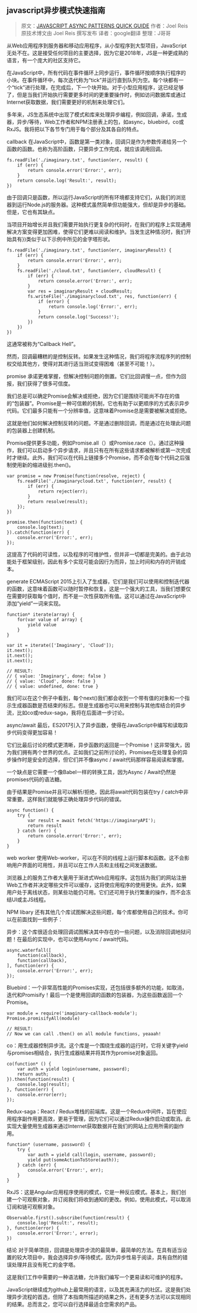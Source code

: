 ## javascript异步模式快速指南

> 原文：[JAVASCRIPT ASYNC PATTERNS QUICK GUIDE](https://www.imaginarycloud.com/blog/asynch-javascript-patterns-guide/) 作者：Joel Reis 原技术博文由 Joel Reis 撰写发布 译者：google翻译 整理：J哥哥 

从Web应用程序到服务器和移动应用程序，从小型程序到大型项目，JavaScript无处不在。这是接受任何项目的主要选择，因为它是2018年，JS是一种更成熟的语言，有一个庞大的社区支持它。

在JavaScript中，所有代码在事件循环上同步运行，事件循环按顺序执行程序的小块。在事件循环中，每次迭代称为“tick”并运行直到队列为空。每个块都有一个“tick”进行处理，在完成后，下一个块开始。对于小型应用程序，这已经足够了，但是当我们开始执行需要更多时间的更重要操作时，例如访问数据库或通过Internet获取数据，我们需要更好的机制来处理它们。

多年来，JS生态系统中出现了模式和库来处理异步编程，例如回调，承诺，生成器，异步/等待，Web工作者和NPM注册表上的包，如async，bluebird，co或RxJS。我将把以下各节专门用于每个部分及其各自的特点。

callback
在JavaScript中，函数是第一类对象，回调只是作为参数传递给另一个函数的函数。也称为高阶函数，只要异步工作完成，就应该调用回调。

    fs.readFile('./imaginary.txt', function(err, result) {
        if (err) {
            return console.error('Error:', err);
        }
        return console.log('Result:', result);
    })

由于回调只是函数，所以运行JavaScript的所有环境都支持它们，从我们的浏览器到运行Node.js的服务器。这种模式虽然简单但功能强大，但却是异步的基础。但是，它也有其缺点。

当项目开始增长并且我们需要开始执行更复杂的代码时，在我们的程序上实现通用解决方案变得更加困难，使得它们更难以阅读和维护。当发生这种情况时，我们开始具有})类似于以下示例中所见的金字塔形状。

    fs.readFile('./imaginary.txt', function(err, imaginaryResult) {
        if (err) {
            return console.error('Error:', err);
        }
        fs.readFile('./cloud.txt', function(err, cloudResult) {
            if (err) {
                return console.error('Error:', err);
            }
            var res = imaginaryResult + cloudResult;
            fs.writeFile('./imaginarycloud.txt', res, function(err) {
                if (error) {
                    return console.log('Error:', err);
                }
                return console.log('Success!');
            })
        })
    })

这通常被称为“Callback Hell”。

然而，回调最糟糕的是控制反转。如果发生这种情况，我们将程序流程序列的控制权交给其他方，使得对其进行适当测试变得困难（甚至不可能！）。

promise
承诺更难掌握，但解决控制问题的倒置。它们比回调慢一点，但作为回报，我们获得了很多可信度。

我们总是可以确定Promise会解决或拒绝，因为它们是围绕可能尚不存在的值的“包装器”。Promise是一种可信赖的机制，它也有助于以更顺序的方式表示异步代码。它们最多只能有一个分辨率值，这意味着Promise总是需要被解决或拒绝。

这就是他们如何解决控制反转的问题。不是通过删除回调，而是通过在处理此问题的包装器上创建机制。

Promise提供更多功能，例如Promise.all（）或Promise.race（）。通过这种操作，我们可以启动多个异步请求，并且只有在所有这些请求都被解析或第一次完成时才继续。此外，我们可以在代码上链接多个Promise，而不会在每个代码之后强制使用新的缩进级别.then()。

    var promise = new Promise(function(resolve, reject) {
        fs.readFile('./imaginarycloud.txt', function(err, result) {
            if (err) {
                return reject(err);
            }
            return resolve(result);
        });
    })
    
    promise.then(function(text) {
        console.log(text);
    }).catch(function(err) {
        console.error('Error:', err);
    });

这提高了代码的可读性，以及程序的可维护性，但并非一切都是完美的。由于此功能处于框架级别，因此有多个实现可能会因行为而异，加上时间和内存的开销成本。

generate
ECMAScript 2015上引入了生成器，它们是我们可以使用和控制迭代器的函数，这意味着函数可以随时暂停和恢复。这是一个强大的工具，当我们想要仅在需要时获取每个值时，而不是一次性获取所有值。这可以通过在JavaScript中添加“yield”一词来实现。

    function* iterate(array) {
        for(var value of array) {
            yield value
        }
    }
    
    var it = iterate(['Imaginary', 'Cloud']);
    it.next();
    it.next();
    it.next();
    
    // RESULT:
    // { value: 'Imaginary', done: false }
    // { value: 'Cloud', done: false }
    // { value: undefined, done: true }

我们可以在这个例子中看到，每个next()我们都会收到一个带有值的对象和一个指示生成器函数是否结束的标志。但是生成器也可以用来控制与其他库结合的异步流，比如co或redux-saga，我将在后面进一步讨论。

async/await
最后，ES2017引入了异步函数，使得在JavaScript中编写和读取异步代码变得更加容易！

它们比最后讨论的模式更清晰，异步函数的返回是一个Promise！这非常强大，因为我们拥有两个世界的优点。正如我们之前所讨论的，Promises在处理复杂的异步操作时是安全的选择，但它们并不像async / await代码那样容易阅读和掌握。

一个缺点是它需要一个像Babel一样的转换工具，因为Async / Await仍然是promises代码的语法糖。

由于结果是Promise并且可以解析/拒绝，因此将await代码包装在try / catch中非常重要。这样我们就能够正确处理异步代码的错误。

    async function() {
        try {
            var result = await fetch('https://imaginaryAPI');
            return result
        } catch (err) {
            return console.error('Error:', err);
        }
    }

web worker
使用Web-worker，可以在不同的线程上运行脚本和函数。这不会影响用户界面的可用性，并且可以在工作人员和主线程之间发送数据。

浏览器上的服务工作者大量用于渐进式Web应用程序。这包括为我们的网站注册Web工作者并决定哪些文件可以缓存，这将使应用程序的使用更快。此外，如果用户处于离线状态，则某些功能仍可用。它们还可用于执行繁重的操作，而不会冻结UI或主JS线程。

NPM libary
还有其他几个库试图解决这些问题，每个库都使用自己的技术。你可以在前面找到一些例子：

异步：这个库很适合处理回调试图解决其中存在的一些问题，以及消除回调地狱问题！在最后的实现中，也可以使用Async / await代码。

    async.waterfall([
        function(callback),
        function(callback),
    ], function(err) {
        console.error('Error:', err);
    });

Bluebird：一个非常高性能的Promises实现，还包括很多额外的功能，如取消，迭代和Promisify！最后一个是使用回调的函数的包装器，为这些函数返回一个Promise。

    var module = require('imaginary-callback-module');
    Promise.promisifyAll(module)
    
    // RESULT:
    // Now we can call .then() on all module functions, yeaaah!

co：用生成器控制异步流。这个库是一个围绕生成器的运行时，它将关键字yield与promises相结合，执行生成器结果并将其作为promise对象返回。

    co(function* () {
        var auth = yield login(username, password);
        return auth;
    }).then(function(result) {
        console.log(result);
    }, function(err) {
        console.error(err);
    });

Redux-saga：React / Redux堆栈的前端库。这是一个Redux中间件，旨在使应用程序副作用更高效，更易于管理，因为它们可以通过Redux操作启动或取消。此实现大量使用生成器来通过Internet获取数据并在我们的网站上应用所需的副作用。

    function* (username, password) {
        try {
            var auth = yield call(login, username, password);
            yield put(someActionToStore(auth));
        } catch (err) {
            console.error('Error:', err);
        }
    }

RxJS：这是Angular应用程序使用的模式，它是一种反应模式。基本上，我们创建一个可观察对象，并订阅我们将收到通知的更改。例如，使用此模式，可以取消订阅和链可观察对象。

    Observable.first().subscribe(function(result) {
        console.log('Result:', result);
    }, function(error) {
        console.error('Error:', error);
    })

结论
对于简单项目，回调是处理异步流的最简单，最简单的方法。在具有适当设置的较大项目中，我会选择异步/等待模式，因为异步性易于阅读，具有自然的错误处理并且没有死亡的金字塔。

这是我们工作中需要的一种语法糖，允许我们编写一个更易读和可维护的程序。

JavaScript继续成为github上最常用的语言，以及其充满活力的社区。这是我们处理异步流程的首选，但除了本指南所描述的结果之外，还有更多方法可以实现相同的结果。总而言之，您可以自行选择最适合您需求的产品。